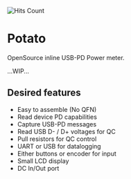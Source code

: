 ![Hits Count](https://img.shields.io/endpoint?url=https%3A%2F%2Fhits.dwyl.com%2Fralim%2Fpotato.json)

# Potato

OpenSource inline USB-PD Power meter.

...WIP...

## Desired features

- Easy to assemble (No QFN)
- Read device PD capabilities
- Capture USB-PD messages
- Read USB D- / D+ voltages for QC
- Pull resistors for QC control
- UART or USB for datalogging
- Either buttons or encoder for input
- Small LCD display
- DC In/Out port

